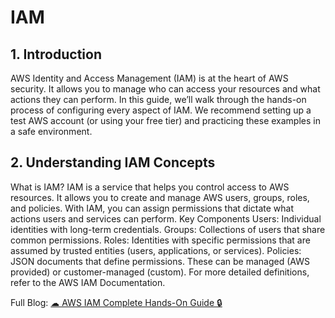 # IAM  

## 1. Introduction
AWS Identity and Access Management (IAM) is at the heart of AWS security. It allows you to manage who can access your resources and what actions they can perform. In this guide, we’ll walk through the hands-on process of configuring every aspect of IAM. We recommend setting up a test AWS account (or using your free tier) and practicing these examples in a safe environment.

## 2. Understanding IAM Concepts
What is IAM?
IAM is a service that helps you control access to AWS resources. It allows you to create and manage AWS users, groups, roles, and policies. With IAM, you can assign permissions that dictate what actions users and services can perform.
Key Components
Users: Individual identities with long-term credentials.
Groups: Collections of users that share common permissions.
Roles: Identities with specific permissions that are assumed by trusted entities (users, applications, or services).
Policies: JSON documents that define permissions. These can be managed (AWS provided) or customer-managed (custom).
For more detailed definitions, refer to the AWS IAM Documentation.


Full Blog: [☁︎ AWS IAM Complete Hands-On Guide 🔒](https://medium.com/@muppedaanvesh/%EF%B8%8E-aws-iam-complete-hands-on-guide-378010443cf3)
